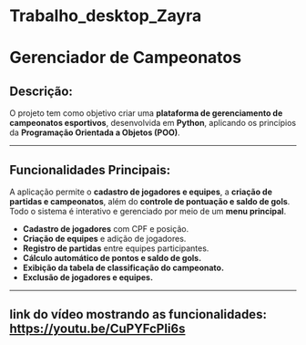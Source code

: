 # Trabalho_desktop_Zayra
#  Gerenciador de Campeonatos

##  Descrição:
O projeto tem como objetivo criar uma **plataforma de gerenciamento de campeonatos esportivos**, desenvolvida em **Python**, aplicando os princípios da **Programação Orientada a Objetos (POO)**.

---

##  Funcionalidades Principais:
A aplicação permite o **cadastro de jogadores e equipes**, a **criação de partidas e campeonatos**, além do **controle de pontuação e saldo de gols**.  
Todo o sistema é interativo e gerenciado por meio de um **menu principal**.

-  **Cadastro de jogadores** com CPF e posição.  
-  **Criação de equipes** e adição de jogadores.  
-  **Registro de partidas** entre equipes participantes.  
-  **Cálculo automático de pontos e saldo de gols.**  
-  **Exibição da tabela de classificação do campeonato.**  
-  **Exclusão de jogadores e equipes.**

---
## link do vídeo mostrando as funcionalidades: https://youtu.be/CuPYFcPIi6s
